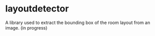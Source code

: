 # layoutdetector
A library used to extract the bounding box of the room layout from an image. (in progress)
